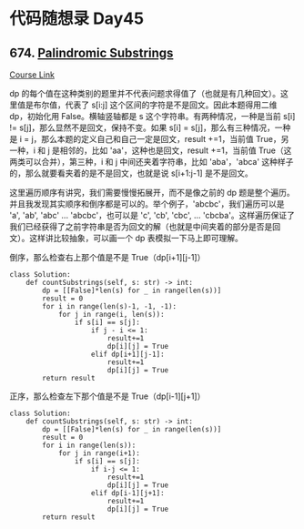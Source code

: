 # 代码随想录 Day45

## 674. [Palindromic Substrings](https://leetcode.com/problems/palindromic-substrings/)

[Course Link](https://programmercarl.com/0647.%E5%9B%9E%E6%96%87%E5%AD%90%E4%B8%B2.html#%E7%AE%97%E6%B3%95%E5%85%AC%E5%BC%80%E8%AF%BE)

dp 的每个值在这种类别的题里并不代表问题求得值了（也就是有几种回文）。这里值是布尔值，代表了 s[i:j] 这个区间的字符是不是回文。因此本题得用二维 dp，初始化用 False。横轴竖轴都是 s 这个字符串。有两种情况，一种是当前 s[i] != s[j]，那么显然不是回文，保持不变。如果 s[i] = s[j]，那么有三种情况，一种是 i = j，那么本题的定义自己和自己一定是回文，result +=1，当前值 True，另一种，i 和 j 是相邻的，比如 'aa'，这种也是回文，result +=1，当前值 True（这两类可以合并），第三种，i 和 j 中间还夹着字符串，比如 'aba'，'abca' 这种样子的，那么就要看夹着的是不是回文，也就是说 s[i+1:j-1] 是不是回文。

这里遍历顺序有讲究，我们需要慢慢拓展开，而不是像之前的 dp 题是整个遍历。并且我发现其实顺序和倒序都是可以的。举个例子，'abcbc'，我们遍历可以是 'a', 'ab', 'abc' ... 'abcbc'，也可以是 'c', 'cb', 'cbc', ... 'cbcba'。这样遍历保证了我们已经获得了之前字符串是否为回文的解（也就是中间夹着的部分是否是回文）。这样讲比较抽象，可以画一个 dp 表模拟一下马上即可理解。

倒序，那么检查右上那个值是不是 True（dp[i+1][j-1]）

```
class Solution:
    def countSubstrings(self, s: str) -> int:
        dp = [[False]*len(s) for _ in range(len(s))]
        result = 0
        for i in range(len(s)-1, -1, -1):
            for j in range(i, len(s)):
                if s[i] == s[j]:
                    if j - i <= 1:
                        result+=1
                        dp[i][j] = True
                    elif dp[i+1][j-1]:
                        result+=1
                        dp[i][j] = True
        return result
```

正序，那么检查左下那个值是不是 True（dp[i-1][j+1]）

```
class Solution:
    def countSubstrings(self, s: str) -> int:
        dp = [[False]*len(s) for _ in range(len(s))]
        result = 0
        for i in range(len(s)):
            for j in range(i+1):
                if s[i] == s[j]:
                    if i-j <= 1:
                        result+=1
                        dp[i][j] = True
                    elif dp[i-1][j+1]:
                        result+=1
                        dp[i][j] = True
        return result
```
